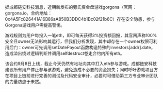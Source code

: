 据成都链安科技消息，近期新发布的旁氏资金盘游戏gorgona（官网：gorgona.io，合约地址：0x4A5Fc826441A16B86aA850B3DDC4b1Bc02f21b6C）存在安全隐患，参与 Gorgona游戏用户需提高警惕。

游戏规则为用户每投入一笔eth，即可每天获得3%投资额回报，其官网声称100%安全且owner无法影响其运行，但我们分析发现，其中却存在一个owner权限可利用后门：owner可先调用setDatePayout函数构造特殊的investors[addr].date，造成溢出绕过逻辑判断并调用selfdestruct卷走合约内所有eth。

该合约9月8日上线，截止今天仍然有地址向其中打入eth参与游戏。成都链安科技建议所有用户停止参与该游戏，避免造成不必要的资金损失；同时呼吁游戏项目方在项目上链前进行完善的测试及代码安全审计，必要时可借助第三方专业审计团队的力量防患于未然。